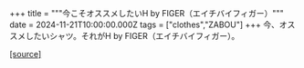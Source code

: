 +++
title = """今こそオススメしたいH by FIGER（エイチバイフィガー）"""
date = 2024-11-21T10:00:00.000Z
tags = ["clothes","ZABOU"]
+++
今、オススメしたいシャツ。それがH by FIGER（エイチバイフィガー）。

[[source]](https://zabou.org/2024/11/21/313155/)
